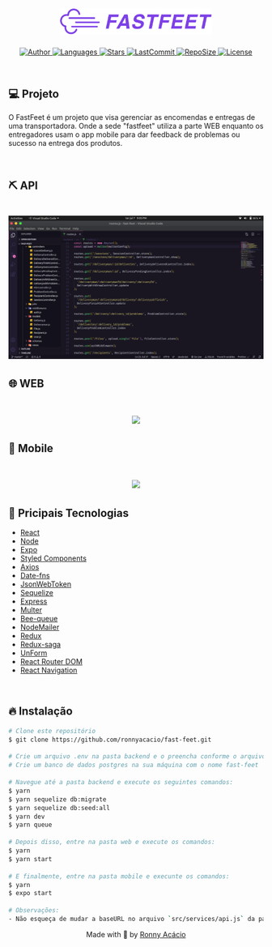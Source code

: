<h1 align="center">
    <img alt="FastFeet" title="#fastfeet" src=".github/logo.png" width="300px"  />
</h1>

<p align="center">
  <a href="https://github.com/ronnyacacio">
    <img alt="Author" src="https://img.shields.io/badge/author-ronnyacacio-7d40e7?style=flat-square">
  </a>

  <a href="#">
    <img alt="Languages" src="https://img.shields.io/github/languages/count/ronnyacacio/fast-feet?color=7d40e7&style=flat-square">
  </a>

  <a href="https://github.com/ronnyacacio/fast-feet/stargazers">
    <img alt="Stars" src="https://img.shields.io/github/stars/ronnyacacio/fast-feet?color=7d40e7&style=flat-square">
  </a>

  <a href="https://github.com/ronnyacacio/fast-feet/commits/master">
    <img alt="LastCommit" src="https://img.shields.io/github/last-commit/ronnyacacio/fast-feet?color=7d40e7&style=flat-square">
  </a>

  <a href="#">
    <img alt="RepoSize" src="https://img.shields.io/github/repo-size/ronnyacacio/fast-feet?color=7d40e7&style=flat-square">
  </a>

  <a href="https://github.com/ronnyacacio/fast-feet/blob/master/LICENSE.md">
    <img alt="License" src="https://img.shields.io/badge/license-MIT-brightgreen?color=7d40e7&style=flat-square">
  </a>
</p>

<br />

## 💻 Projeto

O FastFeet é um projeto que visa gerenciar as encomendas e entregas de uma transportadora. Onde a sede "fastfeet" utiliza a parte WEB enquanto os entregadores usam o app mobile para dar feedback de problemas ou sucesso na entrega dos produtos.

</br>

## ⛏ API

<h1 align="center">
    <img src=".github/api.png" />
</h1>

## 🌐 WEB

<h1 align="center">
    <img src=".github/fastfeet-web.gif" />
</h1>

## 📱 Mobile

<h1 align="center">
    <img src=".github/fastfeet-mobile.gif" />
</h1>

## 🚀 Pricipais Tecnologias

- [React](https://reactjs.org)
- [Node](https://nodejs.org/en/)
- [Expo](https://docs.expo.io/)
- [Styled Components](https://styled-components.com/)
- [Axios](https://github.com/axios/axios)
- [Date-fns](https://date-fns.org/)
- [JsonWebToken](https://github.com/auth0/node-jsonwebtoken)
- [Sequelize](https://sequelize.org/)
- [Express](https://expressjs.com/pt-br/)
- [Multer](https://www.npmjs.com/package/multer)
- [Bee-queue](https://github.com/bee-queue/bee-queue)
- [NodeMailer](https://nodemailer.com/about/)
- [Redux](https://redux.js.org/)
- [Redux-saga](https://redux-saga.js.org/)
- [UnForm](https://github.com/Rocketseat/unform)
- [React Router DOM](https://reacttraining.com/react-router/web/guides/quick-start)
- [React Navigation](https://reactnavigation.org/)

<br />

## 🔥 Instalação

```bash
# Clone este repositório
$ git clone https://github.com/ronnyacacio/fast-feet.git

# Crie um arquivo .env na pasta backend e o preencha conforme o arquivo .env.example
# Crie um banco de dados postgres na sua máquina com o nome fast-feet

# Navegue até a pasta backend e execute os seguintes comandos:
$ yarn
$ yarn sequelize db:migrate
$ yarn sequelize db:seed:all
$ yarn dev
$ yarn queue

# Depois disso, entre na pasta web e execute os comandos:
$ yarn
$ yarn start

# E finalmente, entre na pasta mobile e execunte os comandos:
$ yarn
$ expo start

# Observações:
- Não esqueça de mudar a baseURL no arquivo `src/services/api.js` da pasta e mobile para o IP da sua máquina
```

<p align="center">
  Made with 💜 by <a href="https://www.linkedin.com/in/ronnyacacio/"> Ronny Acácio </a>
</p>
